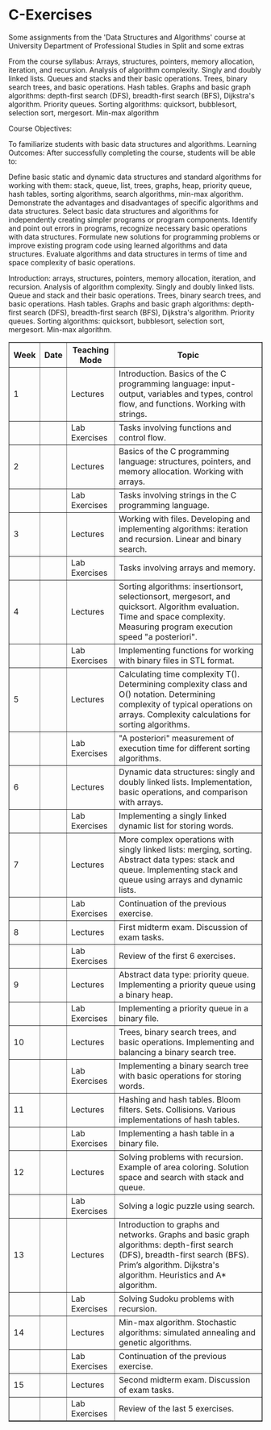 # C-Exercises
Some assignments from the 'Data Structures and Algorithms' course at University Department of Professional Studies in Split and some extras

From the course syllabus:
Arrays, structures, pointers, memory allocation, iteration, and recursion.
Analysis of algorithm complexity.
Singly and doubly linked lists.
Queues and stacks and their basic operations.
Trees, binary search trees, and basic operations.
Hash tables.
Graphs and basic graph algorithms: depth-first search (DFS), breadth-first search (BFS), Dijkstra's algorithm.
Priority queues.
Sorting algorithms: quicksort, bubblesort, selection sort, mergesort.
Min-max algorithm

Course Objectives:

To familiarize students with basic data structures and algorithms.
Learning Outcomes:
After successfully completing the course, students will be able to:

Define basic static and dynamic data structures and standard algorithms for working with them: stack, queue, list, trees, graphs, heap, priority queue, hash tables, sorting algorithms, search algorithms, min-max algorithm.
Demonstrate the advantages and disadvantages of specific algorithms and data structures.
Select basic data structures and algorithms for independently creating simpler programs or program components.
Identify and point out errors in programs, recognize necessary basic operations with data structures.
Formulate new solutions for programming problems or improve existing program code using learned algorithms and data structures.
Evaluate algorithms and data structures in terms of time and space complexity of basic operations.

Introduction: arrays, structures, pointers, memory allocation, iteration, and recursion. Analysis of algorithm complexity. Singly and doubly linked lists. Queue and stack and their basic operations. Trees, binary search trees, and basic operations. Hash tables. Graphs and basic graph algorithms: depth-first search (DFS), breadth-first search (BFS), Dijkstra's algorithm. Priority queues. Sorting algorithms: quicksort, bubblesort, selection sort, mergesort. Min-max algorithm.

<table border="1">
    <thead>
        <tr>
            <th>Week</th>
            <th>Date</th>
            <th>Teaching Mode</th>
            <th>Topic</th>
        </tr>
    </thead>
    <tbody>
        <tr>
            <td>1</td>
            <td></td>
            <td>Lectures</td>
            <td>Introduction. Basics of the C programming language: input-output, variables and types, control flow, and functions. Working with strings.</td>
        </tr>
        <tr>
            <td></td>
            <td></td>
            <td>Lab Exercises</td>
            <td>Tasks involving functions and control flow.</td>
        </tr>
        <tr>
            <td>2</td>
            <td></td>
            <td>Lectures</td>
            <td>Basics of the C programming language: structures, pointers, and memory allocation. Working with arrays.</td>
        </tr>
        <tr>
            <td></td>
            <td></td>
            <td>Lab Exercises</td>
            <td>Tasks involving strings in the C programming language.</td>
        </tr>
        <tr>
            <td>3</td>
            <td></td>
            <td>Lectures</td>
            <td>Working with files. Developing and implementing algorithms: iteration and recursion. Linear and binary search.</td>
        </tr>
        <tr>
            <td></td>
            <td></td>
            <td>Lab Exercises</td>
            <td>Tasks involving arrays and memory.</td>
        </tr>
        <tr>
            <td>4</td>
            <td></td>
            <td>Lectures</td>
            <td>Sorting algorithms: insertionsort, selectionsort, mergesort, and quicksort. Algorithm evaluation. Time and space complexity. Measuring program execution speed "a posteriori".</td>
        </tr>
        <tr>
            <td></td>
            <td></td>
            <td>Lab Exercises</td>
            <td>Implementing functions for working with binary files in STL format.</td>
        </tr>
        <tr>
            <td>5</td>
            <td></td>
            <td>Lectures</td>
            <td>Calculating time complexity T(). Determining complexity class and O() notation. Determining complexity of typical operations on arrays. Complexity calculations for sorting algorithms.</td>
        </tr>
        <tr>
            <td></td>
            <td></td>
            <td>Lab Exercises</td>
            <td>"A posteriori" measurement of execution time for different sorting algorithms.</td>
        </tr>
        <tr>
            <td>6</td>
            <td></td>
            <td>Lectures</td>
            <td>Dynamic data structures: singly and doubly linked lists. Implementation, basic operations, and comparison with arrays.</td>
        </tr>
        <tr>
            <td></td>
            <td></td>
            <td>Lab Exercises</td>
            <td>Implementing a singly linked dynamic list for storing words.</td>
        </tr>
        <tr>
            <td>7</td>
            <td></td>
            <td>Lectures</td>
            <td>More complex operations with singly linked lists: merging, sorting. Abstract data types: stack and queue. Implementing stack and queue using arrays and dynamic lists.</td>
        </tr>
        <tr>
            <td></td>
            <td></td>
            <td>Lab Exercises</td>
            <td>Continuation of the previous exercise.</td>
        </tr>
        <tr>
            <td>8</td>
            <td></td>
            <td>Lectures</td>
            <td>First midterm exam. Discussion of exam tasks.</td>
        </tr>
        <tr>
            <td></td>
            <td></td>
            <td>Lab Exercises</td>
            <td>Review of the first 6 exercises.</td>
        </tr>
        <tr>
            <td>9</td>
            <td></td>
            <td>Lectures</td>
            <td>Abstract data type: priority queue. Implementing a priority queue using a binary heap.</td>
        </tr>
        <tr>
            <td></td>
            <td></td>
            <td>Lab Exercises</td>
            <td>Implementing a priority queue in a binary file.</td>
        </tr>
        <tr>
            <td>10</td>
            <td></td>
            <td>Lectures</td>
            <td>Trees, binary search trees, and basic operations. Implementing and balancing a binary search tree.</td>
        </tr>
        <tr>
            <td></td>
            <td></td>
            <td>Lab Exercises</td>
            <td>Implementing a binary search tree with basic operations for storing words.</td>
        </tr>
        <tr>
            <td>11</td>
            <td></td>
            <td>Lectures</td>
            <td>Hashing and hash tables. Bloom filters. Sets. Collisions. Various implementations of hash tables.</td>
        </tr>
        <tr>
            <td></td>
            <td></td>
            <td>Lab Exercises</td>
            <td>Implementing a hash table in a binary file.</td>
        </tr>
        <tr>
            <td>12</td>
            <td></td>
            <td>Lectures</td>
            <td>Solving problems with recursion. Example of area coloring. Solution space and search with stack and queue.</td>
        </tr>
        <tr>
            <td></td>
            <td></td>
            <td>Lab Exercises</td>
            <td>Solving a logic puzzle using search.</td>
        </tr>
        <tr>
            <td>13</td>
            <td></td>
            <td>Lectures</td>
            <td>Introduction to graphs and networks. Graphs and basic graph algorithms: depth-first search (DFS), breadth-first search (BFS). Prim’s algorithm. Dijkstra's algorithm. Heuristics and A* algorithm.</td>
        </tr>
        <tr>
            <td></td>
            <td></td>
            <td>Lab Exercises</td>
            <td>Solving Sudoku problems with recursion.</td>
        </tr>
        <tr>
            <td>14</td>
            <td></td>
            <td>Lectures</td>
            <td>Min-max algorithm. Stochastic algorithms: simulated annealing and genetic algorithms.</td>
        </tr>
        <tr>
            <td></td>
            <td></td>
            <td>Lab Exercises</td>
            <td>Continuation of the previous exercise.</td>
        </tr>
        <tr>
            <td>15</td>
            <td></td>
            <td>Lectures</td>
            <td>Second midterm exam. Discussion of exam tasks.</td>
        </tr>
        <tr>
            <td></td>
            <td></td>
            <td>Lab Exercises</td>
            <td>Review of the last 5 exercises.</td>
        </tr>
    </tbody>
</table>
